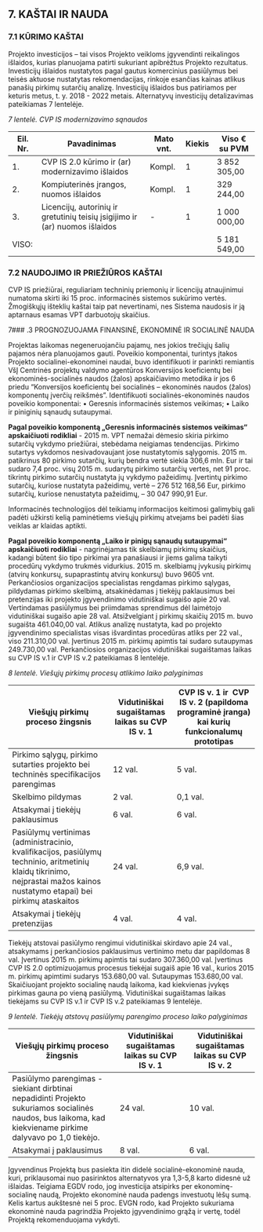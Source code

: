 ## 7. KAŠTAI IR NAUDA

### 7.1 KŪRIMO KAŠTAI
Projekto investicijos – tai visos Projekto veikloms įgyvendinti reikalingos išlaidos, kurias planuojama patirti sukuriant apibrėžtus Projekto rezultatus. Investicijų išlaidos nustatytos pagal gautus komercinius pasiūlymus bei teisės aktuose nustatytas rekomendacijas, rinkoje esančias kainas atlikus panašių pirkimų sutarčių analizę. Investicijų išlaidos bus patiriamos per keturis metus, t. y.  2018 - 2022 metais. Alternatyvų investicijų detalizavimas pateikiamas 7 lentelėje.

_7 lentelė. CVP IS modernizavimo sąnaudos_


Eil. Nr. | Pavadinimas | Mato vnt. | Kiekis | Viso € su PVM
-- | -- | -- | -- | --
1. | CVP IS 2.0 kūrimo ir (ar)   modernizavimo išlaidos | Kompl. | 1 | 3 852 305,00
2. | Kompiuterinės įrangos,   nuomos išlaidos | Kompl. | 1 | 329 244,00
3. | Licencijų, autorinių ir   gretutinių teisių įsigijimo ir (ar) nuomos išlaidos | - | 1 | 1 000 000,00
VISO: |   |   |   | 5 181 549,00

### 7.2 NAUDOJIMO IR PRIEŽIŪROS KAŠTAI

CVP IS priežiūrai, reguliariam techninių priemonių ir licencijų atnaujinimui numatoma skirti iki 15 proc. informacinės sistemos sukūrimo vertės. Žmogiškųjų išteklių kaštai taip pat nevertinami, nes Sistema naudosis ir ją aptarnaus esamas VPT darbuotojų skaičius.

7### .3 PROGNOZUOJAMA FINANSINĖ, EKONOMINĖ IR SOCIALINĖ NAUDA

Projektas laikomas negeneruojančiu pajamų, nes jokios trečiųjų šalių pajamos nėra planuojamos gauti.
Poveikio komponentai, turintys įtakos Projekto socialinei-ekonominei naudai, buvo identifikuoti ir parinkti remiantis VšĮ Centrinės projektų valdymo agentūros Konversijos koeficientų bei ekonominės-socialinės naudos (žalos) apskaičiavimo metodika ir jos 6 priedu “Konversijos koeficientų bei socialinės – ekonominės naudos (žalos) komponentų įverčių reikšmės”. Identifikuoti socialinės-ekonominės naudos poveikio komponentai:
•	Geresnis informacinės sistemos veikimas;
•	Laiko ir piniginių sąnaudų sutaupymai.

**Pagal poveikio komponentą „Geresnis informacinės sistemos veikimas“ apskaičiuoti rodikliai** - 2015 m. VPT nemažai dėmesio skiria pirkimo sutarčių̨ vykdymo priežiūrai, stebėdama neigiamas tendencijas. Pirkimo sutartys vykdomos nesivadovaujant jose nustatytomis sąlygomis. 2015 m. patikrinus 80 pirkimo sutarčių̨, kurių bendra vertė siekia 306,6 mln. Eur ir tai sudaro 7,4 proc. visų 2015 m. sudarytų pirkimo sutarčių̨ vertes, net 91 proc. tikrintų pirkimo sutarčių̨ nustatyta jų vykdymo pažeidimų. Įvertintų̨ pirkimo sutarčių̨, kuriose nustatyta pažeidimų, vertė – 276 512 168,56 Eur, pirkimo sutarčių̨, kuriose nenustatyta pažeidimų̨, – 30 047 990,91 Eur.

Informacinės technologijos dėl teikiamų informacijos keitimosi galimybių̨ gali padėti užkirsti kelią paminėtiems viešųjų̨ pirkimų atvejams bei padėti šias veiklas ar klaidas aptikti.

**Pagal poveikio komponentą „Laiko ir pinigų sąnaudų sutaupymai“ apskaičiuoti rodikliai** - nagrinėjamas tik skelbiamų pirkimų skaičius, kadangi būtent šio tipo pirkimai yra panašiausi ir jiems galima taikyti procedūrų vykdymo trukmės vidurkius. 2015 m. skelbiamų įvykusių pirkimų (atvirų konkursų, supaprastintų atvirų konkursų) buvo 9605 vnt. Perkančiosios organizacijos specialistas rengdamas pirkimo sąlygas, pildydamas pirkimo skelbimą, atsakinėdamas į tiekėjų paklausimus bei pretenzijas iki projekto įgyvendinimo vidutiniškai sugaišo apie 20 val. Vertindamas pasiūlymus bei priimdamas sprendimus dėl laimėtojo vidutiniškai sugaišo apie 28 val. Atsižvelgiant į pirkimų skaičių 2015 m. buvo sugaišta 461.040,00 val. Atlikus analizę nustatyta, kad po projekto įgyvendinimo specialistas visas išvardintas procedūras atliks per 22 val., viso 211.310,00 val. Įvertinus 2015 m. pirkimų apimtis tai sudaro sutaupymas 249.730,00 val.
Perkančiosios organizacijos vidutiniškai sugaištamas laikas su CVP IS v.1 ir CVP IS v.2 pateikiamas 8 lentelėje.

_8 lentelė. Viešųjų pirkimų procesų atlikimo laiko palyginimas_


Viešųjų pirkimų proceso    žingsnis | Vidutiniškai    sugaištamas laikas su CVP IS v. 1 | CVP IS v. 1    ir  CVP IS v. 2 (papildoma programinė    įranga) kai kurių funkcionalumų prototipas
-- | -- | --
Pirkimo sąlygų,   pirkimo sutarties projekto bei techninės specifikacijos  parengimas | 12 val. | 5 val.
Skelbimo pildymas | 2 val. | 0,1 val.
Atsakymai į tiekėjų   paklausimus | 6 val. | 6 val.
Pasiūlymų   vertinimas (administracinio, kvalifikacijos, pasiūlymų techninio, aritmetinių   klaidų tikrinimo, neįprastai mažos kainos nustatymo etapai) bei pirkimų ataskaitos | 24 val. | 6,9 val.
Atsakymai į tiekėjų   pretenzijas | 4 val. | 4 val.

Tiekėjų atstovai pasiūlymo rengimui vidutiniškai skirdavo apie 24 val., atsakymams į perkančiosios paklausimus vertinimo metu dar papildomas 8 val. Įvertinus 2015 m. pirkimų apimtis tai sudaro 307.360,00 val. Įvertinus CVP IS 2.0 optimizuojamus procesus tiekėjai sugaiš apie 16 val., kurios 2015 m. pirkimų apimtimi sudarys 153.680,00 val. Sutaupymas 153.680,00 val. Skaičiuojant projekto socialinę naudą laikoma, kad kiekvienas įvykęs pirkimas gauna po vieną pasiūlymą.
Vidutiniškai sugaištamas laikas tiekėjams su CVP IS v.1 ir CVP IS v.2 pateikiamas 9 lentelėje.

_9 lentelė. Tiekėjų atstovų pasiūlymų parengimo proceso laiko palyginimas_


Viešųjų pirkimų proceso žingsnis | Vidutiniškai sugaištamas laikas su CVP IS v. 1 | Vidutiniškai sugaištamas laikas su CVP IS v. 2
-- | -- | --
Pasiūlymo parengimas - siekiant   dirbtinai nepadidinti Projekto sukuriamos socialinės naudos, bus laikoma, kad   kiekviename pirkime dalyvavo po 1,0 tiekėjo. | 24 val. | 10 val.
Atsakymai į paklausimus | 8 val. | 6 val.

Įgyvendinus Projektą bus pasiekta itin didelė socialinė-ekonominė nauda, kuri, priklausomai nuo pasirinktos alternatyvos yra 1,3-5,8 karto didesnė už išlaidas. Teigiama EGDV rodo, jog investicija atsipirks per ekonominę-socialinę naudą, Projekto ekonominė nauda padengs investuotų lėšų sumą. Kelis kartus aukštesnė nei 5 proc. EVGN rodo, kad Projekto sukuriama ekonominė nauda pagrindžia Projekto įgyvendinimo grąžą ir vertę, todėl Projektą rekomenduojama vykdyti.
